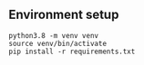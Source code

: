 


## Environment setup
```cosole
python3.8 -m venv venv 
source venv/bin/activate
pip install -r requirements.txt
```